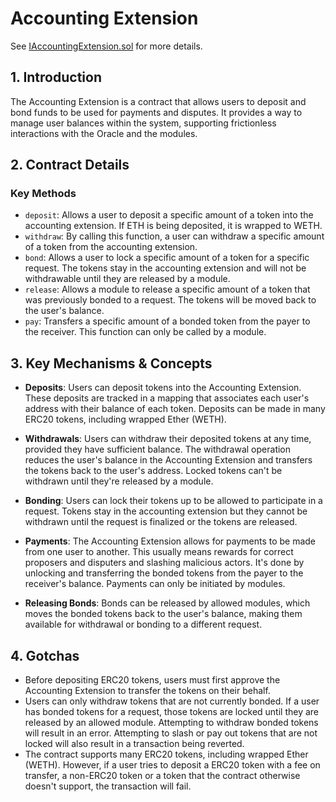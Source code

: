 # Accounting Extension

See [IAccountingExtension.sol](/solidity/interfaces/extensions/IAccountingExtension.sol/interface.IAccountingExtension.md) for more details.

## 1. Introduction

The Accounting Extension is a contract that allows users to deposit and bond funds to be used for payments and disputes. It provides a way to manage user balances within the system, supporting frictionless interactions with the Oracle and the modules.

## 2. Contract Details

### Key Methods

- `deposit`: Allows a user to deposit a specific amount of a token into the accounting extension. If ETH is being deposited, it is wrapped to WETH.
- `withdraw`: By calling this function, a user can withdraw a specific amount of a token from the accounting extension.
- `bond`: Allows a user to lock a specific amount of a token for a specific request. The tokens stay in the accounting extension and will not be withdrawable until they are released by a module.
- `release`: Allows a module to release a specific amount of a token that was previously bonded to a request. The tokens will be moved back to the user's balance.
- `pay`: Transfers a specific amount of a bonded token from the payer to the receiver. This function can only be called by a module.

## 3. Key Mechanisms & Concepts

- **Deposits**: Users can deposit tokens into the Accounting Extension. These deposits are tracked in a mapping that associates each user's address with their balance of each token. Deposits can be made in many ERC20 tokens, including wrapped Ether (WETH).

- **Withdrawals**: Users can withdraw their deposited tokens at any time, provided they have sufficient balance. The withdrawal operation reduces the user's balance in the Accounting Extension and transfers the tokens back to the user's address. Locked tokens can't be withdrawn until they're released by a module.

- **Bonding**: Users can lock their tokens up to be allowed to participate in a request. Tokens stay in the accounting extension but they cannot be withdrawn until the request is finalized or the tokens are released.

- **Payments**: The Accounting Extension allows for payments to be made from one user to another. This usually means rewards for correct proposers and disputers and slashing malicious actors. It's done by unlocking and transferring the bonded tokens from the payer to the receiver's balance. Payments can only be initiated by modules.

- **Releasing Bonds**: Bonds can be released by allowed modules, which moves the bonded tokens back to the user's balance, making them available for withdrawal or bonding to a different request.

## 4. Gotchas

- Before depositing ERC20 tokens, users must first approve the Accounting Extension to transfer the tokens on their behalf.
- Users can only withdraw tokens that are not currently bonded. If a user has bonded tokens for a request, those tokens are locked until they are released by an allowed module. Attempting to withdraw bonded tokens will result in an error. Attempting to slash or pay out tokens that are not locked will also result in a transaction being reverted.
- The contract supports many ERC20 tokens, including wrapped Ether (WETH). However, if a user tries to deposit a ERC20 token with a fee on transfer, a non-ERC20 token or a token that the contract otherwise doesn't support, the transaction will fail.
